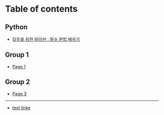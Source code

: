 # Table of contents

## Python

* [모두를 위한 파이썬 : 필수 문법 배우기](README.md)

## Group 1

* [Page 1](group-1/page-1.md)

## Group 2

* [Page 3](group-2/page-3.md)

***

* [test linke](https://naver.com)

